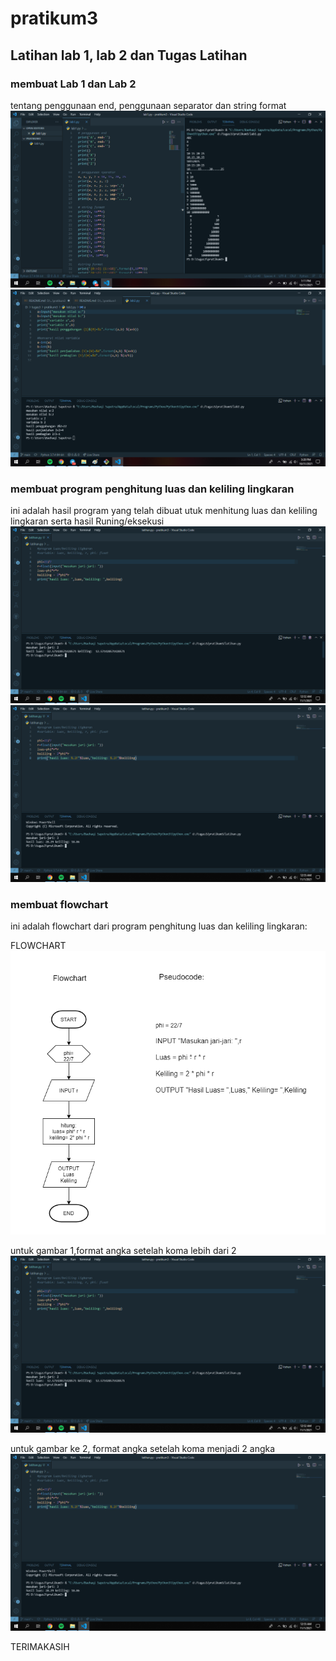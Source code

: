# pratikum3

## Latihan lab 1, lab 2 dan Tugas Latihan

### membuat Lab 1 dan Lab 2
tentang penggunaan end, penggunaan separator dan string format
![ing](ss/lab1.png)
![ing](ss/lab2.png)

### membuat program penghitung luas dan keliling lingkaran
ini adalah hasil program yang telah dibuat utuk menhitung luas dan keliling lingkaran serta hasil Runing/eksekusi
![ing](ss/luas1.png)
![ing](ss/luas2.png)

### membuat flowchart 
ini adalah flowchart dari program penghitung luas dan keliling lingkaran:

FLOWCHART
![ing](ss/flowchart.png)

untuk gambar 1,format angka setelah koma lebih dari 2
![ing](ss/luas1.png)

untuk gambar ke 2, format angka setelah koma menjadi 2 angka
![ing](ss/luas2.png)

TERIMAKASIH

